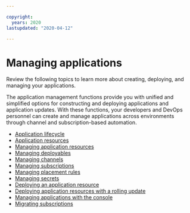 ```yaml
---

copyright:
  years: 2020
lastupdated: "2020-04-12"

---
```


# Managing applications 

Review the following topics to learn more about creating, deploying, and managing your applications. 

The application management functions provide you with unified and simplified options for constructing and deploying applications and application updates. With these functions, your developers and DevOps personnel can create and manage applications across environments through channel and subscription-based automation.

- [Application lifecycle](app_lifecycle.md)
- [Application resources](app_resources.md)
- [Managing application resources](managing_apps.md)
- [Managing deployables](managing_deployables.md)
- [Managing channels](managing_channels.md)
- [Managing subscriptions](managing_subscriptions.md)
- [Managing placement rules](managing_placement_rules.md)
- [Managing secrets](managing_secrets.md)
- [Deploying an application resource](deployment_app.md)
- [Deploying application resources with a rolling update](deployment_rollout.md)
- [Managing applications with the console](managing_apps_console.md)
- [Migrating subscriptions](migrate_subscriptions.md)

